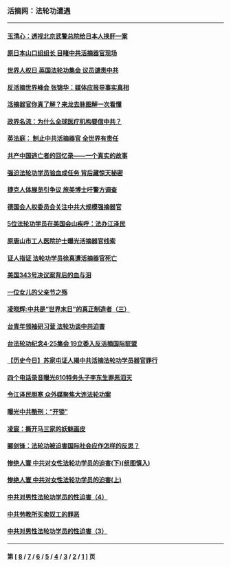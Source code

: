 ### 活摘网：法轮功遭遇
---
#### [玉清心：透视北京武警总院给日本人换肝一案](../../pages/nf5881/n13771978.md?08190430) 
#### [原日本山口组组长 目睹中共活摘器官现场](../../pages/nf5881/n13767360.md?08190430) 
#### [世界人权日 英国法轮功集会 议员谴责中共](../../pages/nf5881/n13431763.md?08190430) 
#### [反活摘世界峰会 张锦华：媒体应报导事实真相](../../pages/nf5881/n13278502.md?08190430) 
#### [活摘器官你真了解？来龙去脉图解一次看懂](../../pages/nf5881/n13013820.md?08190430) 
#### [政界名流：为什么全球医疗机构要信中共？](../../pages/nf5881/n11945479.md?08190430) 
#### [英法庭： 制止中共活摘器官 全世界有责任](../../pages/nf5881/n11330691.md?08190430) 
#### [共产中国逃亡者的回忆录——一个真实的故事](../../pages/nf5881/n10918649.md?08190430) 
#### [强迫法轮功学员验血成任务 背后藏惊天秘密](../../pages/nf5881/n4252384.md?08190430) 
#### [捷克人体展览引争议 旅美博士吁警方调查](../../pages/nf5881/n9429187.md?08190430) 
#### [德国会人权委员会关注中共大规模强摘器官](../../pages/nf5881/n8418950.md?08190430) 
#### [5位法轮功学员在美国会山疾呼：法办江泽民](../../pages/nf5881/n8101519.md?08190430) 
#### [原唐山市工人医院护士曝光活摘器官线索](../../pages/nf5881/n8076384.md?08190430) 
#### [证人指证 法轮功学员徐真遭活摘器官死亡](../../pages/nf5881/n8042467.md?08190430) 
#### [美国343号决议案背后的血与泪](../../pages/nf5881/n8020684.md?08190430) 
#### [一位女儿的父亲节之殇](../../pages/nf5881/n8014122.md?08190430) 
#### [凌晓辉:中共是“世界末日”的真正制造者（三）](../../pages/nf5881/n4210333.md?08190430) 
#### [台青年领袖研习营 法轮功谈中共迫害](../../pages/nf5881/n4141857.md?08190430) 
#### [台法轮功纪念4‧25集会 19立委入反活摘国际联盟](../../pages/nf5881/n4141821.md?08190430) 
#### [【历史今日】苏家屯证人揭中共活摘法轮功学员器官罪行](../../pages/nf5881/n4135912.md?08190430) 
#### [四个电话录音曝光610特务头子李东生罪恶滔天](../../pages/nf5881/n4040060.md?08190430) 
#### [令江泽民胆寒 众外媒聚焦大连法轮功案](../../pages/nf5881/n3932671.md?08190430) 
#### [曝光中共酷刑：“开锁”](../../pages/nf5881/n3889373.md?08190430) 
#### [凌宸：撕开马三家的妖魅画皮](../../pages/nf5881/n3849369.md?08190430) 
#### [郦剑锋：法轮功被迫害国际社会应作怎样的反思？](../../pages/nf5881/n3824560.md?08190430) 
#### [惨绝人寰 中共对女性法轮功学员的迫害(下)(组图慎入)](../../pages/nf5881/n3816285.md?08190430) 
#### [惨绝人寰 中共对女性法轮功学员的迫害(上)](../../pages/nf5881/n3815374.md?08190430) 
#### [中共对男性法轮功学员的性迫害（4）](../../pages/nf5881/n3769144.md?08190430) 
#### [中共劳教所买卖奴工的罪恶](../../pages/nf5881/n3769378.md?08190430) 
#### [中共对男性法轮功学员的性迫害（3）](../../pages/nf5881/n3768231.md?08190430) 

---
#### 第 [ [8](./8.md?08190430) / [7](./7.md?08190430) / [6](./6.md?08190430) / [5](./5.md?08190430) / [4](./4.md?08190430) / [3](./3.md?08190430) / [2](./2.md?08190430) / [1](./1.md?08190430) ] 页
